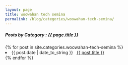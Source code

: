 ```yaml
---
layout: page
title: woowahan tech semina
permalink: /blog/categories/woowahan-tech-semina/
---
```


<h5> Posts by Category : {{ page.title }} </h5>

<div class="card">
{% for post in site.categories.woowahan-tech-semina %}
 <li class="category-posts"><span>{{ post.date | date_to_string }}</span> &nbsp; <a href="{{ post.url }}">{{ post.title }}</a></li>
{% endfor %}
</div>